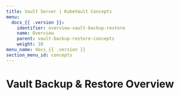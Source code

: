 ```yaml
---
title: Vault Server | KubeVault Concepts
menu:
  docs_{{ .version }}:
    identifier: overview-vault-backup-restore
    name: Overview
    parent: vault-backup-restore-concepts
    weight: 10
menu_name: docs_{{ .version }}
section_menu_id: concepts
---
```


# Vault Backup & Restore Overview